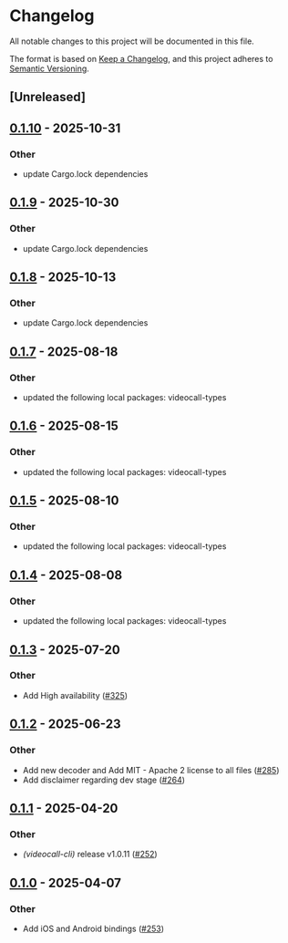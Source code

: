 # Changelog

All notable changes to this project will be documented in this file.

The format is based on [Keep a Changelog](https://keepachangelog.com/en/1.0.0/),
and this project adheres to [Semantic Versioning](https://semver.org/spec/v2.0.0.html).

## [Unreleased]

## [0.1.10](https://github.com/security-union/videocall-rs/compare/videocall-sdk-v0.1.9...videocall-sdk-v0.1.10) - 2025-10-31

### Other

- update Cargo.lock dependencies

## [0.1.9](https://github.com/security-union/videocall-rs/compare/videocall-sdk-v0.1.8...videocall-sdk-v0.1.9) - 2025-10-30

### Other

- update Cargo.lock dependencies

## [0.1.8](https://github.com/security-union/videocall-rs/compare/videocall-sdk-v0.1.7...videocall-sdk-v0.1.8) - 2025-10-13

### Other

- update Cargo.lock dependencies

## [0.1.7](https://github.com/security-union/videocall-rs/compare/videocall-sdk-v0.1.6...videocall-sdk-v0.1.7) - 2025-08-18

### Other

- updated the following local packages: videocall-types

## [0.1.6](https://github.com/security-union/videocall-rs/compare/videocall-sdk-v0.1.5...videocall-sdk-v0.1.6) - 2025-08-15

### Other

- updated the following local packages: videocall-types

## [0.1.5](https://github.com/security-union/videocall-rs/compare/videocall-sdk-v0.1.4...videocall-sdk-v0.1.5) - 2025-08-10

### Other

- updated the following local packages: videocall-types

## [0.1.4](https://github.com/security-union/videocall-rs/compare/videocall-sdk-v0.1.3...videocall-sdk-v0.1.4) - 2025-08-08

### Other

- updated the following local packages: videocall-types

## [0.1.3](https://github.com/security-union/videocall-rs/compare/videocall-sdk-v0.1.2...videocall-sdk-v0.1.3) - 2025-07-20

### Other

- Add High availability ([#325](https://github.com/security-union/videocall-rs/pull/325))

## [0.1.2](https://github.com/security-union/videocall-rs/compare/videocall-sdk-v0.1.1...videocall-sdk-v0.1.2) - 2025-06-23

### Other

- Add new decoder and Add MIT - Apache 2 license to all files ([#285](https://github.com/security-union/videocall-rs/pull/285))
- Add disclaimer regarding dev stage ([#264](https://github.com/security-union/videocall-rs/pull/264))

## [0.1.1](https://github.com/security-union/videocall-rs/compare/videocall-sdk-v0.1.0...videocall-sdk-v0.1.1) - 2025-04-20

### Other

- *(videocall-cli)* release v1.0.11 ([#252](https://github.com/security-union/videocall-rs/pull/252))

## [0.1.0](https://github.com/security-union/videocall-rs/releases/tag/videocall-sdk-v0.1.0) - 2025-04-07

### Other

- Add iOS and Android bindings ([#253](https://github.com/security-union/videocall-rs/pull/253))
